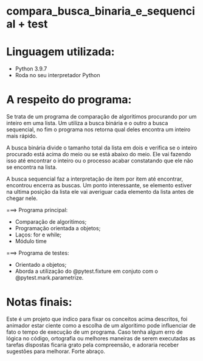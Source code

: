 # compara_busca_binaria_e_sequencial + test

# Linguagem utilizada:
  - Python 3.9.7
  - Roda no seu interpretador Python

# A respeito do programa:
  Se trata de um programa de comparação de algoritimos procurando por um inteiro em uma lista. Um utiliza a busca binária e o outro a busca sequencial,
  no fim o programa nos retorna qual deles encontra um inteiro mais rápido.
  
  A busca binária divide o tamanho total da lista em dois e verifica se o inteiro procurado está acima do meio ou se está abaixo do meio.
  Ele vai fazendo isso até encontrar o inteiro ou o processo acabar constatando que ele não se encontra na lista.
  
  A busca sequencial faz a interpretação de item por item até encontrar, encontrou encerra as buscas. Um ponto interessante, se elemento estiver na ultima 
  posição da lista ele vai averiguar cada elemento da lista antes de chegar nele.
 
  
  ===> Programa principal:

  - Comparação de algoritimos;
  - Programação orientada a objetos;
  - Laços: for e while;
  - Módulo time

  ===> Programa de testes:
  
  - Orientado a objetos;
  - Aborda a utilização do @pytest.fixture em conjuto com o @pytest.mark.parametrize.
  
# Notas finais:
  Este é um projeto que indico para fixar os conceitos acima descritos, foi animador estar ciente como a escolha de um algoritimo
  pode influenciar de fato o tempo de execução de um programa. Caso tenha algum erro de lógica no código, ortografia ou melhores maneiras de serem executadas as
  tarefas dispostas ficaria grato pela compreensão, e adoraria receber sugestões para melhorar. Forte abraço.
  

